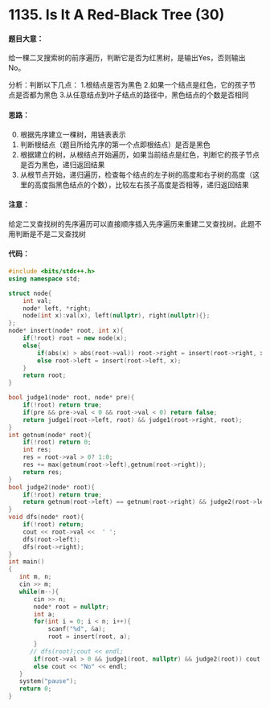 # 1135. Is It A Red-Black Tree (30)

#### 题目大意：

给一棵二叉搜索树的前序遍历，判断它是否为红黑树，是输出Yes，否则输出No。

分析：判断以下几点：
1.根结点是否为黑色
2.如果一个结点是红色，它的孩子节点是否都为黑色
3.从任意结点到叶子结点的路径中，黑色结点的个数是否相同

#### 思路：

0. 根据先序建立一棵树，用链表表示
1. 判断根结点（题目所给先序的第一个点即根结点）是否是黑色
2. 根据建立的树，从根结点开始遍历，如果当前结点是红色，判断它的孩子节点是否为黑色，递归返回结果
3. 从根节点开始，递归遍历，检查每个结点的左子树的高度和右子树的高度（这里的高度指黑色结点的个数），比较左右孩子高度是否相等，递归返回结果

#### 注意：

给定二叉查找树的先序遍历可以直接顺序插入先序遍历来重建二叉查找树。此题不用判断是不是二叉查找树

#### 代码：

```cpp
#include <bits/stdc++.h>
using namespace std;

struct node{
    int val;
    node* left, *right;
    node(int x):val(x), left(nullptr), right(nullptr){};
};
node* insert(node* root, int x){
    if(!root) root = new node(x);
    else{
        if(abs(x) > abs(root->val)) root->right = insert(root->right, x);
        else root->left = insert(root->left, x);
    }
    return root;
}

bool judge1(node* root, node* pre){
    if(!root) return true;
    if(pre && pre->val < 0 && root->val < 0) return false;
    return judge1(root->left, root) && judge1(root->right, root);
}
int getnum(node* root){
    if(!root) return 0;
    int res;
    res = root->val > 0? 1:0;
    res += max(getnum(root->left),getnum(root->right));
    return res;
}
bool judge2(node* root){
    if(!root) return true;
    return getnum(root->left) == getnum(root->right) && judge2(root->left) && judge2(root->right);
}
void dfs(node* root){
    if(!root) return;
    cout << root->val <<  ' ';
    dfs(root->left);
    dfs(root->right);
}
int main()
{
   int m, n;
   cin >> m;
   while(m--){
       cin >> n;
       node* root = nullptr;
       int a;
       for(int i = 0; i < n; i++){
           scanf("%d", &a);
           root = insert(root, a);
       }
      // dfs(root);cout << endl;
       if(root->val > 0 && judge1(root, nullptr) && judge2(root)) cout << "Yes" << endl;
       else cout << "No" << endl;
   }
   system("pause");
   return 0;
}

```

